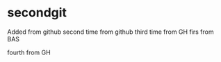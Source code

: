 # secondgit
Added from github
second time from github
third time from GH
firs from BAS

fourth from GH
